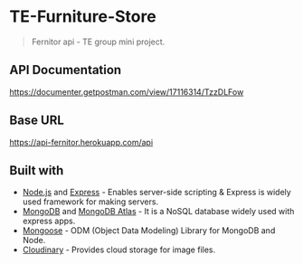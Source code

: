 # TE-Furniture-Store
> Fernitor api - TE group mini project.
## API Documentation
https://documenter.getpostman.com/view/17116314/TzzDLFow
## Base URL
https://api-fernitor.herokuapp.com/api
## Built with
* [Node.js](https://nodejs.org/en/) and [Express](https://expressjs.com/) - Enables server-side scripting & Express is widely used framework for making servers.
* [MongoDB](https://www.mongodb.com/) and [MongoDB Atlas](https://www.mongodb.com/cloud/atlas) - It is a NoSQL database widely used with express apps.
* [Mongoose](https://mongoosejs.com/) - ODM (Object Data Modeling) Library for MongoDB and Node.
* [Cloudinary](https://cloudinary.com/) - Provides cloud storage for image files.
